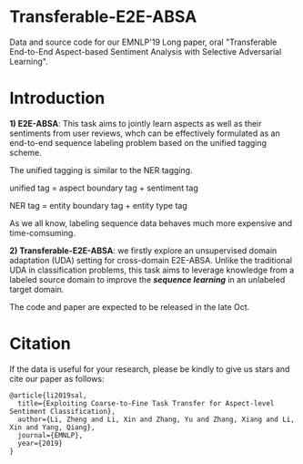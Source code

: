# Transferable-E2E-ABSA

Data and source code for our EMNLP'19 Long paper, oral "Transferable End-to-End Aspect-based Sentiment Analysis with Selective Adversarial Learning".

# Introduction

**1) E2E-ABSA**: This task aims to jointly learn aspects as well as their sentiments from user reviews, whch can be effectively formulated as an end-to-end sequence labeling problem based on the unified tagging scheme.

The unified tagging is similar to the NER tagging.

unified tag = aspect boundary tag + sentiment tag

NER tag = entity boundary tag + entity type tag

As we all know, labeling sequence data behaves much more expensive and time-comsuming. 

**2) Transferable-E2E-ABSA**: we firstly explore an unsupervised domain adaptation (UDA) setting for cross-domain E2E-ABSA. Unlike the traditional UDA in classification problems, this task aims to leverage knowledge from a labeled source domain to improve the ***sequence learning*** in an unlabeled target domain.





The code and paper are expected to be released in the late Oct.


# Citation

If the data is useful for your research, please be kindly to give us stars and cite our paper as follows:

```
@article{li2019sal,
  title={Exploiting Coarse-to-Fine Task Transfer for Aspect-level Sentiment Classification},
  author={Li, Zheng and Li, Xin and Zhang, Yu and Zhang, Xiang and Li, Xin and Yang, Qiang},
  journal={EMNLP},
  year={2019}
}
```
